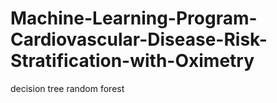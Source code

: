 # Machine-Learning-Program-Cardiovascular-Disease-Risk-Stratification-with-Oximetry
decision tree random forest 
